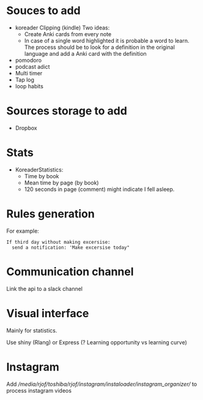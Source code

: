 # Souces to add
- koreader Clipping (kindle)
  Two ideas:
  - Create Anki cards from every note
  - In case of a single word highlighted it is probable a word to learn. The process should be to look for a definition in the original language and add a Anki card with the definition
- pomodoro
- podcast adict
- Multi timer
- Tap log
- loop habits

# Sources storage to add
 - Dropbox

# Stats
 - KoreaderStatistics:
   - Time by book
   - Mean time by page (by book)
   - 120 seconds in page (comment) might indicate I fell asleep.

# Rules generation
 For example:
 ```
 If third day without making excersise:
   send a notification: 'Make excersise today"
   ```
# Communication channel
Link the api to a slack channel

# Visual interface
Mainly for statistics.

Use shiny (Rlang) or Express (? Learning opportunity vs learning curve)

# Instagram
Add */media/rjof/toshiba/rjof/instagram/instaloader/instagram_organizer/* to process instagram videos
